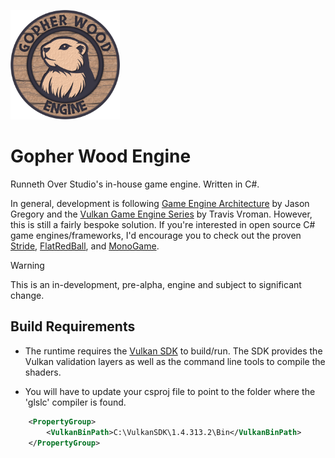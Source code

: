 <p align="left">
  <img src="content/icon/gopherwood-icon.png" width="175" alt="GopherWood Logo">
</p>

# Gopher Wood Engine
Runneth Over Studio's in-house game engine. Written in C#.

In general, development is following [Game Engine Architecture](https://www.gameenginebook.com/) by Jason Gregory and the [Vulkan Game Engine Series](https://kohiengine.com/) by Travis Vroman. However, this is still a fairly bespoke solution. If you're interested in open source C# game engines/frameworks, I'd encourage you to check out the proven [Stride](https://github.com/stride3d/stride), [FlatRedBall](https://github.com/vchelaru/FlatRedBall), and [MonoGame](https://github.com/MonoGame/MonoGame).

> [!WARNING]
> This is an in-development, pre-alpha, engine and subject to significant change.

## Build Requirements
- The runtime requires the [Vulkan SDK](https://www.lunarg.com/vulkan-sdk/) to build/run. The SDK provides the Vulkan validation layers as well as the command line tools to compile the shaders. 

- You will have to update your csproj file to point to the folder where the 'glslc' compiler is found.

```xml
	<PropertyGroup>
		<VulkanBinPath>C:\VulkanSDK\1.4.313.2\Bin</VulkanBinPath>
	</PropertyGroup>
```
